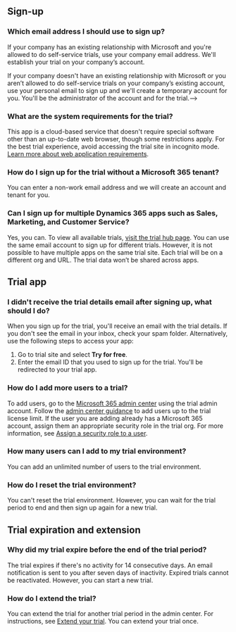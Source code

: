 ## Sign-up

### Which email address I should use to sign up?

If your company has an existing relationship with Microsoft and you're allowed to do self-service trials, use your company email address. We'll establish your 
trial on your company’s account.

If your company doesn't have an existing relationship with Microsoft or you aren’t allowed to do self-service trials on your company’s existing account, use your 
personal email to sign up and we'll create a temporary account for you. You'll be the administrator of the account and for the trial.-->

### What are the system requirements for the trial?

This app is a cloud-based service that doesn't require special software other than an up-to-date web browser, though some restrictions apply. For the best trial 
experience, avoid accessing the trial site in incognito mode. [Learn more about web application requirements](/power-platform/admin/web-application-requirements).

### How do I sign up for the trial without a Microsoft 365 tenant?

You can enter a non-work email address and we will create an account and tenant for you.

### Can I sign up for multiple Dynamics 365 apps such as Sales, Marketing, and Customer Service?

Yes, you can. To view all available trials, [visit the trial hub page](https://dynamics.microsoft.com/dynamics-365-free-trial). You can use the same email account 
to sign up for different trials. However, it is not possible to have multiple apps on the same trial site. Each trial will be on a different org and URL. The trial data won’t 
be shared across apps.

## Trial app

### I didn't receive the trial details email after signing up, what should I do?

When you sign up for the trial, you'll receive an email with the trial details. If you don't see the email in your inbox, check your spam folder. Alternatively, use the 
following steps to access your app:

1. Go to trial site and select **Try for free**.
1. Enter the email ID that you used to sign up for the trial. You'll be redirected to your trial app.

### How do I add more users to a trial?

To add users, go to the [Microsoft 365 admin center](https://admin.microsoft.com) using the trial admin account. Follow 
the [admin center guidance](/microsoft-365/admin/add-users/add-users) to add users up to the trial license limit. If the user you are adding already has a Microsoft 
365 account, assign them an appropriate security role in the trial org. For more information, 
see [Assign a security role to a user](/power-platform/admin/create-users-assign-online-security-roles#assign-a-security-role-to-a-user).

### How many users can I add to my trial environment?

You can add an unlimited number of users to the trial environment.

### How do I reset the trial environment?

You can't reset the trial environment. However, you can wait for the trial period to end and then sign up again for a new trial.

## Trial expiration and extension

### Why did my trial expire before the end of the trial period?

The trial expires if there's no activity for 14 consecutive days. An email notification is sent to you after seven days of inactivity. Expired trials cannot be reactivated. 
However, you can start a new trial.

### How do I extend the trial?

You can extend the trial for another trial period in the admin center. For instructions, 
see [Extend your trial](/power-platform/admin/trial-environments#extend-a-trial-standard-environment). You can extend your trial once.
